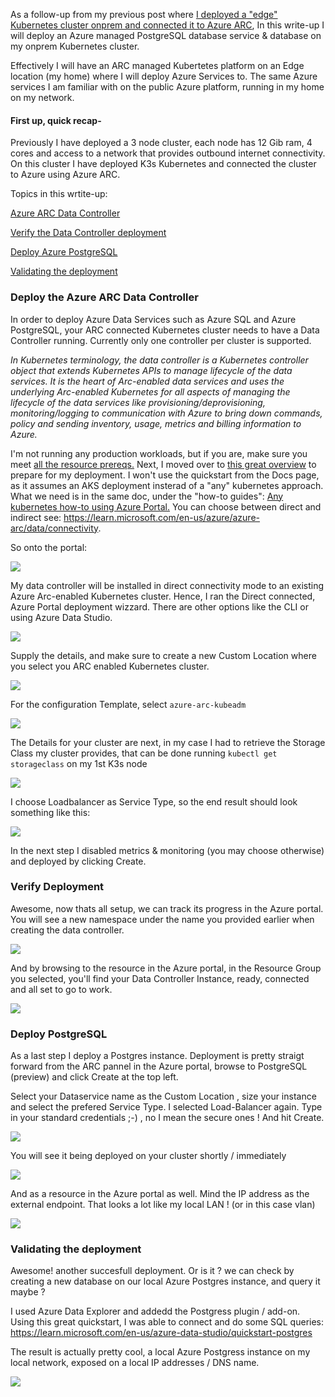 As a follow-up from my previous post where [I deployed a "edge" Kubernetes cluster onprem and connected it to Azure ARC](https://github.com/verboompj/arc_kubernetes/blob/main/arc_enabled_k3s.md), 
In this write-up I will deploy an Azure managed PostgreSQL database service & database on my onprem Kubernetes cluster.

Effectively I will have an ARC managed Kubertetes platform on an Edge location (my home) where I will deploy Azure Services to. The same Azure services I am familiar with on the public Azure platform, running in my home on my network. 

#### First up, quick recap- 

Previously I have deployed a 3 node cluster, each node has 12 Gib ram, 4 cores and access to a network that provides outbound internet connectivity. 
On this cluster I have deployed K3s Kubernetes and connected the cluster to Azure using Azure ARC.

Topics in this wrtite-up: 

[Azure ARC Data Controller](https://github.com/verboompj/arc_kubernetes/blob/main/Azure_DC.md#1-deploy-the-azure-data-controller) 

[Verify the Data Controller deployment](https://github.com/verboompj/arc_kubernetes/blob/main/Azure_DC.md#verify-deployment)

[Deploy Azure PostgreSQL](https://github.com/verboompj/arc_kubernetes/blob/main/Azure_DC.md#deploy-postgresql)

[Validating the deployment](https://github.com/verboompj/arc_kubernetes/blob/main/Azure_DC.md#validating-the-deployment)



### Deploy the Azure ARC Data Controller

In order to deploy Azure Data Services such as Azure SQL and Azure PostgreSQL, your ARC connected Kubernetes cluster needs to have a Data Controller running. Currently only one controller per cluster is supported. 

_In Kubernetes terminology, the data controller is a Kubernetes controller object that extends Kubernetes APIs to manage lifecycle of the data services. It is the heart of Arc-enabled data services and uses the underlying Arc-enabled Kubernetes for all aspects of managing the lifecycle of the data services like provisioning/deprovisioning, monitoring/logging to communication with Azure to bring down commands, policy and sending inventory, usage, metrics and billing information to Azure._

I'm not running any production workloads, but if you are, make sure you meet [all the resource prereqs.](https://learn.microsoft.com/en-us/azure/azure-arc/data/sizing-guidance#minimum-deployment-requirements)
Next, I moved over to [this great overview](https://learn.microsoft.com/en-us/azure/azure-arc/data/plan-azure-arc-data-services#deployment-steps) to prepare for my deployment. 
I won't use the quickstart from the Docs page, as it assumes an AKS deployment insterad of a "any" kubernetes approach. What we need is in the same doc, under the "how-to guides": [Any kubernetes how-to using Azure Portal.](https://learn.microsoft.com/en-us/azure/azure-arc/data/create-data-controller-direct-azure-portal) 
You can choose between direct and indirect see: https://learn.microsoft.com/en-us/azure/azure-arc/data/connectivity.

So onto the portal: 

![](https://github.com/verboompj/arc_kubernetes/blob/main/pictures/portaldata.png)

My data controller will be installed in direct connectivity mode to an existing Azure Arc-enabled Kubernetes cluster. Hence, I ran the Direct connected, Azure Portal deployment wizzard. There are other options like the CLI or using Azure Data Studio. 

![](https://github.com/verboompj/arc_kubernetes/blob/main/pictures/arcdc.png)

Supply the details, and make sure to create a new Custom Location where you select you ARC enabled Kubernetes cluster.

![](https://github.com/verboompj/arc_kubernetes/blob/main/pictures/detailscontroller.png)

For the configuration Template, select `azure-arc-kubeadm`

![](https://github.com/verboompj/arc_kubernetes/blob/main/pictures/kubeconfig.png)

The Details for your cluster are next, in my case I had to retrieve the Storage Class my cluster provides, that can be done running `kubectl get storageclass` on my 1st K3s node

![](https://github.com/verboompj/arc_kubernetes/blob/main/pictures/storageclassk3s.png)

I choose Loadbalancer as Service Type, so the end result should look something like this:

![](https://github.com/verboompj/arc_kubernetes/blob/main/pictures/kubedetailsarc.png)

In the next step I disabled metrics & monitoring (you may choose otherwise) and deployed by clicking Create. 

### Verify Deployment

Awesome, now thats all setup, we can track its progress in the Azure portal. You will see a new namespace under the name you provided earlier when creating the data controller.

![](https://github.com/verboompj/arc_kubernetes/blob/main/pictures/dataservicecomplete.png)

And by browsing to the resource in the Azure portal, in the Resource Group you selected, you'll find your Data Controller Instance, ready, connected and all set to go to work.

![](https://github.com/verboompj/arc_kubernetes/blob/main/pictures/dataconvalidate.png) 

### Deploy PostgreSQL 

As a last step I deploy a Postgres instance. Deployment is pretty straigt forward from the ARC pannel in the Azure portal, browse to PostgreSQL (preview) and click Create at the top left.

Select your Dataservice name as the Custom Location , size your instance and select the prefered Service Type. I selected Load-Balancer again. Type in your standard credentials ;-) , no I mean the secure ones ! And hit Create.

![](https://github.com/verboompj/arc_kubernetes/blob/main/pictures/deploypostgresportal.png)

You will see it being deployed on your cluster shortly / immediately 

![](https://github.com/verboompj/arc_kubernetes/blob/main/pictures/postgresdeploy.png)

And as a resource in the Azure portal as well. Mind the IP address as the external endpoint. That looks a lot like my local LAN ! (or in this case vlan) 

![](https://github.com/verboompj/arc_kubernetes/blob/main/pictures/postgedeployed.png)

### Validating the deployment

Awesome! another succesfull deployment. Or is it ? we can check by creating a new database on our local Azure Postgres instance, and query it maybe ? 

I used Azure Data Explorer and addedd the Postgress plugin / add-on. Using this great quickstart, I was able to connect and do some SQL queries: https://learn.microsoft.com/en-us/azure-data-studio/quickstart-postgres

The result is actually pretty cool, a local Azure Postgress instance on my local network, exposed on a local IP addresses / DNS name. 

![](https://github.com/verboompj/arc_kubernetes/blob/main/pictures/postgresquery.png)



